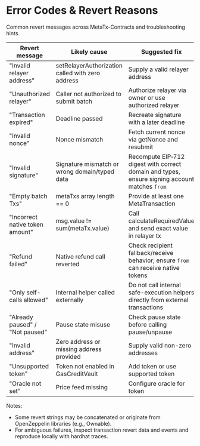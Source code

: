 # Error Codes & Revert Reasons

Common revert messages across MetaTx-Contracts and troubleshooting hints.

| Revert message | Likely cause | Suggested fix |
|----------------|--------------|---------------|
| "Invalid relayer address" | setRelayerAuthorization called with zero address | Supply a valid relayer address |
| "Unauthorized relayer" | Caller not authorized to submit batch | Authorize relayer via owner or use authorized relayer |
| "Transaction expired" | Deadline passed | Recreate signature with a later deadline |
| "Invalid nonce" | Nonce mismatch | Fetch current nonce via getNonce and resubmit |
| "Invalid signature" | Signature mismatch or wrong domain/typed data | Recompute EIP‑712 digest with correct domain and types, ensure signing account matches `from` |
| "Empty batch Txs" | metaTxs array length == 0 | Provide at least one MetaTransaction |
| "Incorrect native token amount" | msg.value != sum(metaTx.value) | Call calculateRequiredValue and send exact value in relayer tx |
| "Refund failed" | Native refund call reverted | Check recipient fallback/receive behavior; ensure `from` can receive native tokens |
| "Only self-calls allowed" | Internal helper called externally | Do not call internal safe-execution helpers directly from external transactions |
| "Already paused" / "Not paused" | Pause state misuse | Check pause state before calling pause/unpause |
| "Invalid address" | Zero address or missing address provided | Supply valid non-zero addresses |
| "Unsupported token" | Token not enabled in GasCreditVault | Add token or use supported token |
| "Oracle not set" | Price feed missing | Configure oracle for token |

Notes:
- Some revert strings may be concatenated or originate from OpenZeppelin libraries (e.g., Ownable).
- For ambiguous failures, inspect transaction revert data and events and reproduce locally with hardhat traces.


